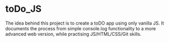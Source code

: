 # toDo_JS

The idea behind this project is to create a toDO app using only vanilla JS.
It documents the process from simple console.log functionality to a more advanced web version, while practising JS/HTML/CSS/Git skills.
